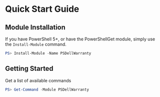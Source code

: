 # Quick Start Guide

## Module Installation

If you have PowerShell 5+, or have the PowerShellGet module, simply use the `Install-Module` command.

```powershell
PS> Install-Module -Name PSDellWarranty
```

## Getting Started

Get a list of available commands

```powershell
PS> Get-Command -Module PSDellWarranty
```

